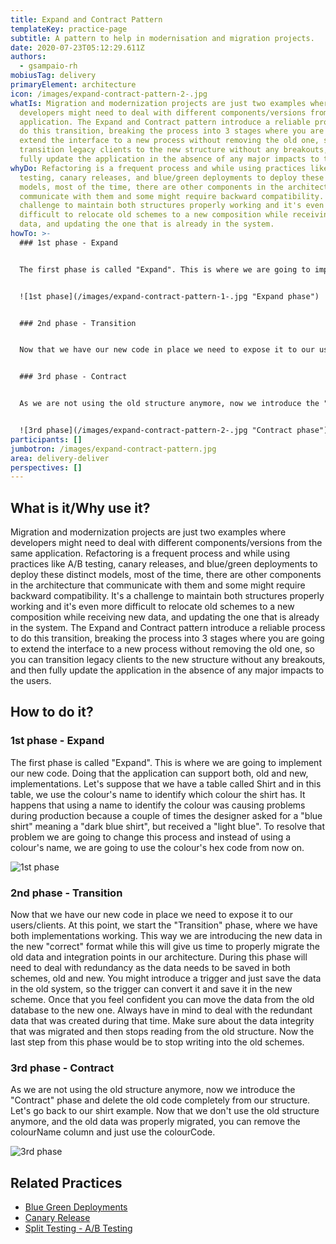 ```yaml
---
title: Expand and Contract Pattern
templateKey: practice-page
subtitle: A pattern to help in modernisation and migration projects.
date: 2020-07-23T05:12:29.611Z
authors:
  - gsampaio-rh
mobiusTag: delivery
primaryElement: architecture
icon: /images/expand-contract-pattern-2-.jpg
whatIs: Migration and modernization projects are just two examples where
  developers might need to deal with different components/versions from the same
  application. The Expand and Contract pattern introduce a reliable process to
  do this transition, breaking the process into 3 stages where you are going to
  extend the interface to a new process without removing the old one, so you can
  transition legacy clients to the new structure without any breakouts, and then
  fully update the application in the absence of any major impacts to the users.
whyDo: Refactoring is a frequent process and while using practices like A/B
  testing, canary releases, and blue/green deployments to deploy these distinct
  models, most of the time, there are other components in the architecture that
  communicate with them and some might require backward compatibility. It's a
  challenge to maintain both structures properly working and it's even more
  difficult to relocate old schemes to a new composition while receiving new
  data, and updating the one that is already in the system.
howTo: >-
  ### 1st phase - Expand 


  The first phase is called "Expand". This is where we are going to implement our new code. Doing that the application can support both, old and new, implementations. Let's suppose that we have a table called Shirt and in this table, we use the colour's name to identify which colour the shirt has. It happens that using a name to identify the colour was causing problems during production because a couple of times the designer asked for a "blue shirt" meaning a "dark blue shirt", but received a "light blue". To resolve that problem we are going to change this process and instead of using a colour's name, we are going to use the colour's hex code from now on.


  ![1st phase](/images/expand-contract-pattern-1-.jpg "Expand phase")


  ### 2nd phase - Transition 


  Now that we have our new code in place we need to expose it to our users/clients. At this point, we start the "Transition" phase, where we have both implementations working. This way we are introducing the new data in the new "correct" format while this will give us time to properly migrate the old data and integration points in our architecture. During this phase will need to deal with redundancy as the data needs to be saved in both schemes, old and new. You might introduce a trigger and just save the data in the old system, so the trigger can convert it and save it in the new scheme. Once that you feel confident you can move the data from the old database to the new one. Always have in mind to deal with the redundant data that was created during that time. Make sure about the data integrity that was migrated and then stops reading from the old structure. Now the last step from this phase would be to stop writing into the old schemes.


  ### 3rd phase - Contract 


  As we are not using the old structure anymore, now we introduce the "Contract" phase and delete the old code completely from our structure. Let's go back to our shirt example. Now that we don't use the old structure anymore, and the old data was properly migrated, you can remove the colourName column and just use the colourCode.


  ![3rd phase](/images/expand-contract-pattern-2-.jpg "Contract phase")
participants: []
jumbotron: /images/expand-contract-pattern.jpg
area: delivery-deliver
perspectives: []
---
```

## What is it/Why use it?

Migration and modernization projects are just two examples where developers might need to deal with different components/versions from the same application. Refactoring is a frequent process and while using practices like A/B testing, canary releases, and blue/green deployments to deploy these distinct models, most of the time, there are other components in the architecture that communicate with them and some might require backward compatibility. It's a challenge to maintain both structures properly working and it's even more difficult to relocate old schemes to a new composition while receiving new data, and updating the one that is already in the system. The Expand and Contract pattern introduce a reliable process to do this transition, breaking the process into 3 stages where you are going to extend the interface to a new process without removing the old one, so you can transition legacy clients to the new structure without any breakouts, and then fully update the application in the absence of any major impacts to the users.

## How to do it?

### 1st phase - Expand 

The first phase is called "Expand". This is where we are going to implement our new code. Doing that the application can support both, old and new, implementations. Let's suppose that we have a table called Shirt and in this table, we use the colour's name to identify which colour the shirt has. It happens that using a name to identify the colour was causing problems during production because a couple of times the designer asked for a "blue shirt" meaning a "dark blue shirt", but received a "light blue". To resolve that problem we are going to change this process and instead of using a colour's name, we are going to use the colour's hex code from now on.

![1st phase](/images/expand-contract-pattern-1-.jpg "Expand phase")

### 2nd phase - Transition 

Now that we have our new code in place we need to expose it to our users/clients. At this point, we start the "Transition" phase, where we have both implementations working. This way we are introducing the new data in the new "correct" format while this will give us time to properly migrate the old data and integration points in our architecture. During this phase will need to deal with redundancy as the data needs to be saved in both schemes, old and new. You might introduce a trigger and just save the data in the old system, so the trigger can convert it and save it in the new scheme. Once that you feel confident you can move the data from the old database to the new one. Always have in mind to deal with the redundant data that was created during that time. Make sure about the data integrity that was migrated and then stops reading from the old structure. Now the last step from this phase would be to stop writing into the old schemes.

### 3rd phase - Contract 

As we are not using the old structure anymore, now we introduce the "Contract" phase and delete the old code completely from our structure. Let's go back to our shirt example. Now that we don't use the old structure anymore, and the old data was properly migrated, you can remove the colourName column and just use the colourCode.

![3rd phase](/images/expand-contract-pattern-2-.jpg "Contract phase")

## Related Practices



* [Blue Green Deployments](https://openpracticelibrary.com/practice/blue-green-deployments/)
* [Canary Release](https://openpracticelibrary.com/practice/canary-release/)
* [Split Testing - A/B Testing](https://openpracticelibrary.com/practice/split-testing-a-b-testing/)